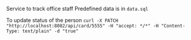 Service to track office staff
Predefined data is in `data.sql`

To update status of the person
``curl -X PATCH "http://localhost:8082/api/card/5555" -H "accept: */*" -H "Content-Type: text/plain" -d "true"``